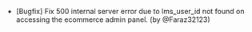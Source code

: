 - [Bugfix] Fix 500 internal server error due to lms_user_id not found on accessing the ecommerce admin panel. (by @Faraz32123)
